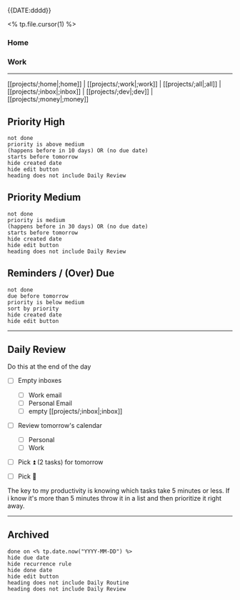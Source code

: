 {{DATE:dddd}}

<% tp.file.cursor(1) %>


### Home


### Work



---
[[projects/;home|;home]] | [[projects/;work|;work]] | [[projects/;all|;all]] | [[projects/;inbox|;inbox]] | [[projects/;dev|;dev]] | [[projects/;money|;money]]

## Priority High
```tasks
not done
priority is above medium
(happens before in 10 days) OR (no due date)
starts before tomorrow
hide created date
hide edit button
heading does not include Daily Review
```
## Priority Medium
```tasks
not done
priority is medium
(happens before in 30 days) OR (no due date)
starts before tomorrow
hide created date
hide edit button
heading does not include Daily Review
```
## Reminders / (Over) Due
```tasks
not done
due before tomorrow
priority is below medium
sort by priority
hide created date
hide edit button
```

---
## Daily Review

Do this at the end of the day 
- [ ] Empty inboxes
	- [ ] Work email
	- [ ] Personal Email
	- [ ] empty [[projects/;inbox|;inbox]] 
- [ ] Review tomorrow's calendar
	- [ ] Personal
	- [ ] Work
- [ ] Pick ⏫ (2 tasks) for tomorrow
- [ ] Pick 🔼 


The key to my productivity is knowing which tasks take 5 minutes or less. If i know it's more than 5 minutes throw it in a list and then prioritize it right away.

---
## Archived
```tasks
done on <% tp.date.now("YYYY-MM-DD") %>
hide due date
hide recurrence rule
hide done date
hide edit button
heading does not include Daily Routine
heading does not include Daily Review
```
